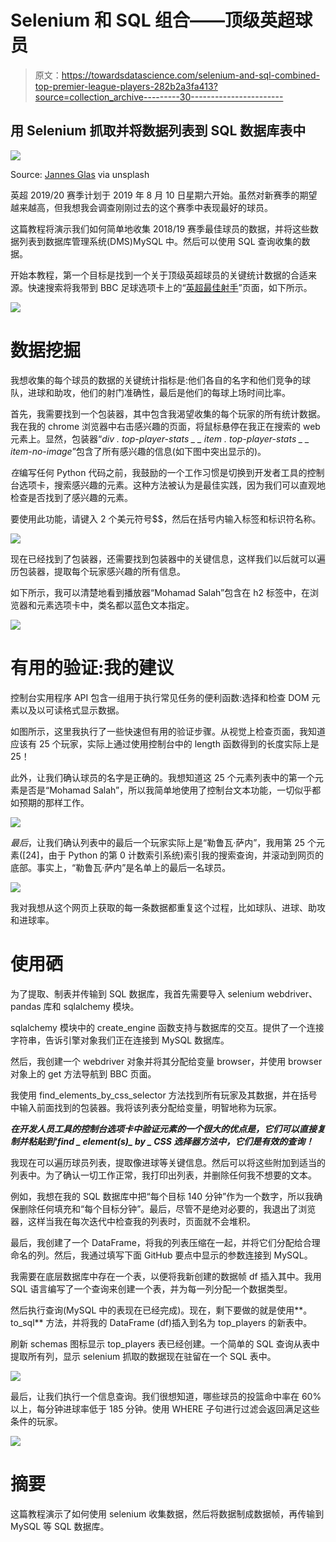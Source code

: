 # Selenium 和 SQL 组合——顶级英超球员

> 原文：<https://towardsdatascience.com/selenium-and-sql-combined-top-premier-league-players-282b2a3fa413?source=collection_archive---------30----------------------->

## 用 Selenium 抓取并将数据列表到 SQL 数据库表中

![](img/dceb91d40c6ab4c41f0b4e4a93925c55.png)

Source: [Jannes Glas](https://unsplash.com/@jannesglas) via unsplash

英超 2019/20 赛季计划于 2019 年 8 月 10 日星期六开始。虽然对新赛季的期望越来越高，但我想我会调查刚刚过去的这个赛季中表现最好的球员。

这篇教程将演示我们如何简单地收集 2018/19 赛季最佳球员的数据，并将这些数据列表到数据库管理系统(DMS)MySQL 中。然后可以使用 SQL 查询收集的数据。

开始本教程，第一个目标是找到一个关于顶级英超球员的关键统计数据的合适来源。快速搜索将我带到 BBC 足球选项卡上的“[英超最佳射手](https://www.bbc.co.uk/sport/football/premier-league/top-scorers)”页面，如下所示。

![](img/3480ff47cc8b3f33a253da1fb785b07b.png)

# 数据挖掘

我想收集的每个球员的数据的关键统计指标是:他们各自的名字和他们竞争的球队，进球和助攻，他们的射门准确性，最后是他们的每球上场时间比率。

首先，我需要找到一个包装器，其中包含我渴望收集的每个玩家的所有统计数据。我在我的 chrome 浏览器中右击感兴趣的页面，将鼠标悬停在我正在搜索的 web 元素上。显然，包装器“*div . top-player-stats _ _ item . top-player-stats _ _ item-no-image*”包含了所有感兴趣的信息(如下图中突出显示的)。

*在*编写任何 Python 代码之前，我鼓励的一个工作习惯是切换到开发者工具的控制台选项卡，搜索感兴趣的元素。这种方法被认为是最佳实践，因为我们可以直观地检查是否找到了感兴趣的元素。

要使用此功能，请键入 2 个美元符号$$，然后在括号内输入标签和标识符名称。

![](img/e4c048a206efa288d4ee6dbad844ca04.png)

现在已经找到了包装器，还需要找到包装器中的关键信息，这样我们以后就可以遍历包装器，提取每个玩家感兴趣的所有信息。

如下所示，我可以清楚地看到播放器“Mohamad Salah”包含在 h2 标签中，在浏览器和元素选项卡中，类名都以蓝色文本指定。

![](img/287b58c0783288ea70ebda97e1346736.png)

# 有用的验证:我的建议

控制台实用程序 API 包含一组用于执行常见任务的便利函数:选择和检查 DOM 元素以及以可读格式显示数据。

如图所示，这里我执行了一些快速但有用的验证步骤。从视觉上检查页面，我知道应该有 25 个玩家，实际上通过使用控制台中的 length 函数得到的长度实际上是 25！

此外，让我们确认球员的名字是正确的。我想知道这 25 个元素列表中的第一个元素是否是“Mohamad Salah”，所以我简单地使用了控制台文本功能，一切似乎都如预期的那样工作。

![](img/58b18f72c7ec15557cf603b638de011a.png)

*最后*，让我们确认列表中的最后一个玩家实际上是“勒鲁瓦·萨内”，我用第 25 个元素([24]，由于 Python 的第 0 计数索引系统)索引我的搜索查询，并滚动到网页的底部。事实上，“勒鲁瓦·萨内”是名单上的最后一名球员。

![](img/aca64b8631bda588e34ef0d54ea4ce28.png)

我对我想从这个网页上获取的每一条数据都重复这个过程，比如球队、进球、助攻和进球率。

# 使用硒

为了提取、制表并传输到 SQL 数据库，我首先需要导入 selenium webdriver、pandas 库和 sqlalchemy 模块。

sqlalchemy 模块中的 create_engine 函数支持与数据库的交互。提供了一个连接字符串，告诉引擎对象我们正在连接到 MySQL 数据库。

然后，我创建一个 webdriver 对象并将其分配给变量 browser，并使用 browser 对象上的 get 方法导航到 BBC 页面。

我使用 find_elements_by_css_selector 方法找到所有玩家及其数据，并在括号中输入前面找到的包装器。我将该列表分配给变量，明智地称为玩家。

***在开发人员工具的控制台选项卡中验证元素的一个很大的优点是，它们可以直接复制并粘贴到‘find _ element(s)_ by _ CSS 选择器方法中，它们是有效的查询！***

我现在可以遍历球员列表，提取像进球等关键信息。然后可以将这些附加到适当的列表中。为了确认一切工作正常，我打印出列表，并删除任何我不想要的文本。

例如，我想在我的 SQL 数据库中把“每个目标 140 分钟”作为一个数字，所以我确保删除任何填充和“每个目标分钟”。最后，尽管不是绝对必要的，我退出了浏览器，这样当我在每次迭代中检查我的列表时，页面就不会堆积。

最后，我创建了一个 DataFrame，将我的列表压缩在一起，并将它们分配给合理命名的列。然后，我通过填写下面 GitHub 要点中显示的参数连接到 MySQL。

我需要在底层数据库中存在一个表，以便将我新创建的数据帧 df 插入其中。我用 SQL 语言编写了一个查询来创建一个表，并为每一列分配一个数据类型。

然后执行查询(MySQL 中的表现在已经完成)。现在，剩下要做的就是使用**。to_sql** 方法，并将我的 DataFrame (df)插入到名为 top_players 的新表中。

刷新 schemas 图标显示 top_players 表已经创建。一个简单的 SQL 查询从表中提取所有列，显示 selenium 抓取的数据现在驻留在一个 SQL 表中。

![](img/1c4d5fec1f869948e8b705d283bcd8af.png)

最后，让我们执行一个信息查询。我们很想知道，哪些球员的投篮命中率在 60%以上，每分钟进球率低于 185 分钟。使用 WHERE 子句进行过滤会返回满足这些条件的玩家。

![](img/4f120ca8d6f9e389e3c29159691089bd.png)

# 摘要

这篇教程演示了如何使用 selenium 收集数据，然后将数据制成数据帧，再传输到 MySQL 等 SQL 数据库。